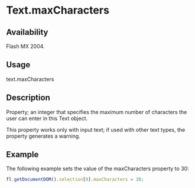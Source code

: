 # Text.maxCharacters

## Availability

Flash MX 2004.

## Usage

text.maxCharacters

## Description

Property; an integer that specifies the maximum number of characters the user can enter in this Text object.

This property works only with input text; if used with other text types, the property generates a warning.

## Example

The following example sets the value of the maxCharacters property to 30:

```javascript
fl.getDocumentDOM().selection[0].maxCharacters = 30;
```
